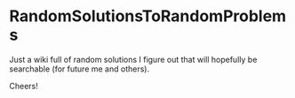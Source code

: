 # RandomSolutionsToRandomProblems

Just a wiki full of random solutions I figure out that will hopefully be searchable (for future me and others).


Cheers!
